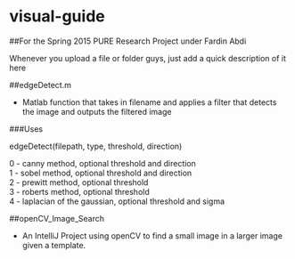 # visual-guide

##For the Spring 2015 PURE Research Project under Fardin Abdi

Whenever you upload a file or folder guys, just add a quick description of it here

##edgeDetect.m
 - Matlab function that takes in filename and applies a filter that detects the image and outputs the filtered image

###Uses

edgeDetect(filepath, type, threshold, direction)

0 - canny method, optional threshold and direction<br/>
1 - sobel method, optional threshold and direction<br/>
2 - prewitt method, optional threshold<br/>
3 - roberts method, optional threshold<br/>
4 - laplacian of the gaussian, optional threshold and sigma<br/>
 
##openCV_Image_Search
 - An IntelliJ Project using openCV to find a small image in a larger image given a template.
